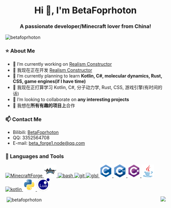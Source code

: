 <h1 align="center">Hi 👋, I'm BetaFoprhoton</h1>
<h3 align="center">A passionate developer/Minecraft lover from China!</h3>

<p align="left"> <img src="https://komarev.com/ghpvc/?username=betafoprhoton&label=Profile%20views&color=0e75b6&style=flat" alt="betafoprhoton" /> </p>

### ⭐ About Me
- 🔭 I’m currently working on [Realism Constructor](https://github.com/BetaFoprhoton/MolecularConstructor)
- 🔭 我现在正在开发 [Realism Constructor](https://github.com/BetaFoprhoton/MolecularConstructor)
- 🌱 I’m currently planning to learn **Kotlin, C#, molecular dynamics, Rust, CSS, game engines(if I have time)**
- 🌱 我现在正打算学习 Kotlin, C#, 分子动力学, Rust, CSS, 游戏引擎(有时间的话)
- 👯 I’m looking to collaborate on **any interesting projects**
- 👯 我想在**所有有趣的项目上**合作
### 📫 Contact Me
- Bilibili: [BetaFoprhoton](https://space.bilibili.com/1978193679)
- QQ: 3352564708
- E-mail: beta_forge1.node@qq.com

### 🧰 Languages and Tools
<p align="left">

<a href="https://files.minecraftforge.net/" target="_blank" rel="noreferrer"> <img src="https://avatars.githubusercontent.com/u/1390178?s=48&v=4" alt="MinecraftForge" width="40" height="40"/> </a>
<a href="https://www.groovy-lang.org/" target="_blank" rel="noreferrer"> <img src="https://raw.githubusercontent.com/devicons/devicon/master/icons/groovy/groovy-original.svg" alt="groovy" width="40" height="40"/> </a>
<a href="https://www.gnu.org/software/bash/" target="_blank" rel="noreferrer"> <img src="https://www.vectorlogo.zone/logos/gnu_bash/gnu_bash-icon.svg" alt="bash" width="40" height="40"/> </a>
<a href="https://git-scm.com/" target="_blank" rel="noreferrer"> <img src="https://www.vectorlogo.zone/logos/git-scm/git-scm-icon.svg" alt="git" width="40" height="40"/> </a>
<a href="https://www.khronos.org/opengl/wiki/Core_Language_(GLSL)" target="_blank" rel="noreferrer"> <img src="https://www.khronos.org/opengl/wiki_opengl/images/Opengl_Tiny.gif" alt="glsl" width="40" height="40"/> </a>
<a href="https://www.cprogramming.com/" target="_blank" rel="noreferrer"> <img src="https://raw.githubusercontent.com/devicons/devicon/master/icons/c/c-original.svg" alt="c" width="40" height="40"/> </a> 
<a href="https://www.w3schools.com/cpp/" target="_blank" rel="noreferrer"> <img src="https://raw.githubusercontent.com/devicons/devicon/master/icons/cplusplus/cplusplus-original.svg" alt="cplusplus" width="40" height="40"/> </a>
<a href="https://dotnet.microsoft.com/zh-cn/languages/csharp" target="_blank" rel="noreferrer"> <img src="https://raw.githubusercontent.com/devicons/devicon/master/icons/csharp/csharp-original.svg" alt="cplusplus" width="40" height="40"/> </a>
<a href="https://www.java.com" target="_blank" rel="noreferrer"> <img src="https://raw.githubusercontent.com/devicons/devicon/master/icons/java/java-original.svg" alt="java" width="40" height="40"/> </a>
<a href="https://kotlinlang.org" target="_blank" rel="noreferrer"> <img src="https://www.vectorlogo.zone/logos/kotlinlang/kotlinlang-icon.svg" alt="kotlin" width="40" height="40"/> </a>
<a href="https://www.python.org" target="_blank" rel="noreferrer"> <img src="https://raw.githubusercontent.com/devicons/devicon/master/icons/python/python-original.svg" alt="python" width="40" height="40"/> </a>
<a href="https://www.lua.org/" target="_blank" rel="noreferrer"> <img src="https://raw.githubusercontent.com/devicons/devicon/master/icons/lua/lua-original.svg" alt="lua" width="40" height="40"/> </a>

</p>

<a href="#"><img align="right" src="https://github-readme-stats.vercel.app/api/top-langs/?username=BetaFoprhoton&hide=batchfile&layout=compact&theme=light"></img></a>
<p>&nbsp;<img align="center" src="https://github-readme-stats.vercel.app/api?username=betafoprhoton&show_icons=true&locale=en" alt="betafoprhoton" /></p>
